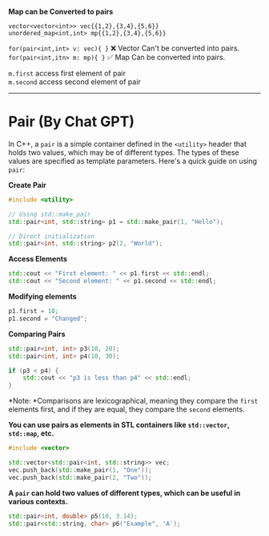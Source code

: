 
**Map can be Converted to pairs**
```
vector<vector<int>> vec{{1,2},{3,4},{5,6}}
unordered_map<int,int> mp{{1,2},{3,4},{5,6}}
```
 `for(pair<int,int> v: vec){ }` ❌ Vector Can't be converted into pairs.\
 `for(pair<int,itn> m: mp){ }`  ✅ Map Can be converted into pairs.
 
 `m.first` access first element of pair\
 `m.second` access second element of pair

---
# Pair (By Chat GPT)

In C++, a `pair` is a simple container defined in the `<utility>` header that holds two values, which may be of different types. The types of these values are specified as template parameters. Here's a quick guide on using `pair`:

**Create Pair**
```cpp
#include <utility>

// Using std::make_pair
std::pair<int, std::string> p1 = std::make_pair(1, "Hello");

// Direct initialization
std::pair<int, std::string> p2(2, "World");

```

**Access Elements**
```cpp
std::cout << "First element: " << p1.first << std::endl;
std::cout << "Second element: " << p1.second << std::endl;
```

**Modifying elements**
```cpp
p1.first = 10;
p1.second = "Changed";
```

**Comparing Pairs**
```cpp
std::pair<int, int> p3(10, 20);
std::pair<int, int> p4(10, 30);

if (p3 < p4) {
    std::cout << "p3 is less than p4" << std::endl;
}
```
*Note: *Comparisons are lexicographical, meaning they compare the `first` elements first, and if they are equal, they compare the `second` elements.


**You can use pairs as elements in STL containers like `std::vector`, `std::map`, etc.**
```cpp
#include <vector>

std::vector<std::pair<int, std::string>> vec;
vec.push_back(std::make_pair(1, "One"));
vec.push_back(std::make_pair(2, "Two"));
```

**A `pair` can hold two values of different types, which can be useful in various contexts.**
```cpp
std::pair<int, double> p5(10, 3.14);
std::pair<std::string, char> p6("Example", 'A');
```





